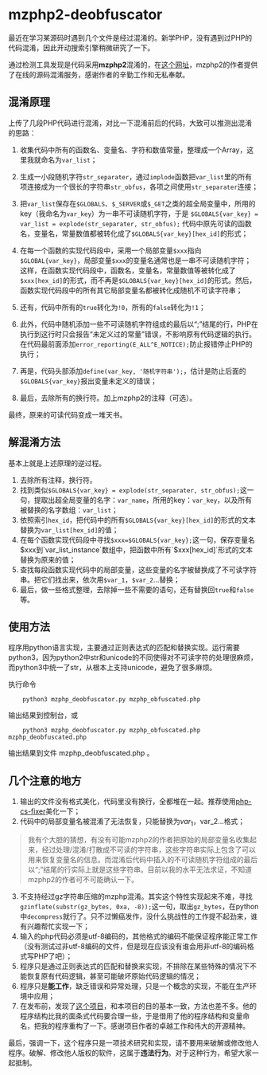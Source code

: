 mzphp2-deobfuscator
======
最近在学习某源码时遇到几个文件是经过混淆的。新学PHP，没有遇到过PHP的代码混淆，因此开动搜索引擎稍微研究了一下。

通过检测工具发现是代码采用**mzphp2**混淆的，在[这个网址](http://enphp.djunny.com/ "http://enphp.djunny.com/")，mzphp2的作者提供了在线的源码混淆服务，感谢作者的辛勤工作和无私奉献。

## 混淆原理
上传了几段PHP代码进行混淆，对比一下混淆前后的代码，大致可以推测出混淆的思路：
1. 收集代码中所有的函数名、变量名、字符和数值常量，整理成一个Array，这里我就命名为`var_list`；
2. 生成一小段随机字符`str_separater`，通过`implode`函数把`var_list`里的所有项连接成为一个很长的字符串`str_obfus`，各项之间使用`str_separater`连接；
3. 把`var_list`保存在`$GLOBALS`、`$_SERVER`或`$_GET`之类的超全局变量中，所用的key（我命名为`var_key`）为一串不可读随机字符，于是
`
        $GLOBALS{var_key} = var_list = explode(str_separater, str_obfus);
`
代码中原先可读的函数名，变量名，常量数值都被转化成了`$GLOBALS{var_key}[hex_id]`的形式；

4. 在每一个函数的实现代码段中，采用一个局部变量`$xxx`指向`$GLOBAL{var_key}`，局部变量`$xxx`的变量名通常也是一串不可读随机字符；
这样，在函数实现代码段中，函数名，变量名，常量数值等被转化成了`$xxx[hex_id]`的形式，而不再是`$GLOBALS{var_key}[hex_id]`的形式。然后，函数实现代码段中的所有其它局部变量名都被转化成随机不可读字符串；
5. 还有，代码中所有的`true`转化为`!0`，所有的`false`转化为`!1`；
6. 此外，代码中随机添加一些不可读随机字符组成的最后以“;”结尾的行，PHP在执行到这行时只会报告“未定义过的常量”错误，不影响原有代码逻辑的执行。在代码最前面添加`error_reporting(E_ALL^E_NOTICE);`防止报错停止PHP的执行；
7. 再是，代码头部添加`define(var_key, '随机字符串');`，估计是防止后面的`$GLOBALS{var_key}`报出变量未定义的错误；
8. 最后，去除所有的换行符。加上mzphp2的注释（可选）。

最终，原来的可读代码变成一堆天书。

## 解混淆方法
基本上就是上述原理的逆过程。
1. 去除所有注释，换行符。
2. 找到类似`$GLOBALS{var_key} = explode(str_separater, str_obfus);`这一句，提取出超全局变量的名字：`var_name`，所用的key：`var_key`，以及所有被替换的名字数组：`var_list`；
3. 依照索引`hex_id`，把代码中的所有`$GLOBALS{var_key}[hex_id]`的形式的文本替换为`var_list[hex_id]`的值；
4. 在每个函数实现代码段中寻找`$xxx=$GLOBALS{var_key};`这一句，保存变量名$xxx到`var_list_instance`数组中，把函数中所有`$xxx[hex_id]`形式的文本替换为原来的值；
5. 查找每段函数实现代码中的局部变量，这些变量的名字被替换成了不可读字符串。把它们找出来，依次用`$var_1`，`$var_2`...替换；
6. 最后，做一些格式整理，去除掉一些不需要的语句，还有替换回`true`和`false`等。

## 使用方法
程序用python语言实现，主要通过正则表达式的匹配和替换实现。运行需要python3，因为python2中str和unicode的不同使得对不可读字符的处理很麻烦，而python3中统一了str，从根本上支持unicode，避免了很多麻烦。

执行命令
```
    python3 mzphp_deobfuscator.py mzphp_obfuscated.php
```
输出结果到控制台，或
```
    python3 mzphp_deobfuscator.py mzphp_obfuscated.php mzphp_deobfuscated.php
```
输出结果到文件 mzphp_deobfuscated.php 。

## 几个注意的地方
1. 输出的文件没有格式美化，代码里没有换行，全都堆在一起。推荐使用[php-cs-fixer](https://github.com/FriendsOfPHP/PHP-CS-Fixer "https://github.com/FriendsOfPHP/PHP-CS-Fixer")美化一下；
2. 代码中的局部变量名被混淆了无法恢复，只能替换为$var_1，$var_2...格式；

>我有个大胆的猜想，有没有可能mzphp2的作者把原始的局部变量名收集起来，经过处理/混淆/打散成不可读的字符串，这些字符串实际上包含了可以用来恢复变量名的信息。而混淆后代码中插入的不可读随机字符组成的最后以“;”结尾的行实际上就是这些字符串。目前以我的水平无法求证，不知道mzphp2的作者可不可能确认一下。
3. 不支持经过gz字符串压缩的mzphp混淆。其实这个特性实现起来不难，寻找`gzinflate(substr(gz_bytes, 0xa, -8));`这一句，取出`gz_bytes`，在python中`decompress`就行了。只不过懒癌发作，没什么挑战性的工作提不起劲来，谁有兴趣帮忙实现一下；
4. 输入的php代码必须是utf-8编码的，其他格式的编码不能保证程序能正常工作（没有测试过非utf-8编码的文件，但是现在应该没有谁会用非utf-8的编码格式写PHP了吧）；
5. 程序只是通过正则表达式的匹配和替换来实现，不排除在某些特殊的情况下不能恢复原有代码逻辑，甚至可能破坏原始代码逻辑的情况；
6. 程序只是**能工作**，缺乏错误和异常处理，只是一个概念的实现，不能在生产环境中应用；
7. 在发布前，发现了[这个项目](https://github.com/FunnyStudio/mzphp2_decrypt "https://github.com/FunnyStudio/mzphp2_decrypt")，和本项目的目的基本一致，方法也差不多。他的程序结构比我的面条式代码要合理一些，于是借用了他的程序结构和变量命名，把我的程序重构了一下。感谢项目作者的卓越工作和伟大的开源精神。

最后，强调一下，这个程序只是一项技术研究和实现，请不要用来破解或修改他人程序。破解、修改他人版权的软件，这属于**违法行为**。对于这种行为，希望大家一起抵制。